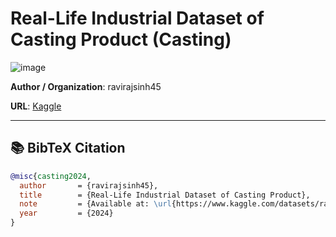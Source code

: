 # Real-Life Industrial Dataset of Casting Product (Casting)
![image](https://storage.googleapis.com/kaggle-datasets-images/487456/908419/3619958f488692e4432fdecd05681d99/dataset-cover.JPG?t=2020-01-27-16-29-27)

**Author / Organization**: ravirajsinh45

**URL**: [Kaggle](https://www.kaggle.com/ravirajsinh45/real-life-industrial-dataset-of-casting-product)

---

## 📚 BibTeX Citation

```bibtex
@misc{casting2024,
  author       = {ravirajsinh45},
  title        = {Real-Life Industrial Dataset of Casting Product},
  note         = {Available at: \url{https://www.kaggle.com/datasets/ravirajsinh45/real-life-industrial-dataset-of-casting-product}},
  year         = {2024}
}
